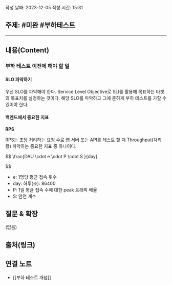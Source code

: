 작성 날짜: 2023-12-05
작성 시간: 15:31

## 주제: #미완 #부하테스트

----
## 내용(Content)

### 부하 테스트 이전에 해야 할 일

#### SLO 파악하기

우선 SLO를 파악해야 한다. Service Level Objective로 SLI를 활용해 목표하는 타겟의 목표치를 설정하는 것이다. 해당 SLO를 파악하고 그에 준하게 부하 테스트를 가할 수 있어야 한다.

#### 백엔드에서 중요한 지표
**RPS**

RPS는 초당 처리하는 요청 수로 웹 서버 또는 API를 테스트 할 때 Throughput(처리량) 파악하는 중요한 지표 중 하나이다. 


$$ \frac{DAU \cdot e \cdot P \cdot S }{day}
	
$$
- e: 1명당 평균 접속 횟수
- day: 하루(초): 86400
- P: 1일 평균 접속 수에 대한 peak 트래픽 배율
- S: 안전 계수


## 질문 & 확장

(없음)

## 출처(링크)


## 연결 노트
- [[부하 테스트 개념]]









